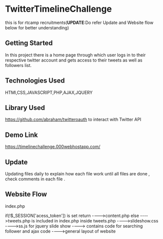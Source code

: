 # TwitterTimelineChallenge
this is for rtcamp recruitments(**UPDATE**:Do refer Update and Website flow below for better understanding)
## Getting Started
In this project there is a home page through which user logs in to their respective twitter account and gets access to their tweets as well as followers list.
## Technologies Used 
HTMl,CSS,JAVASCRIPT,PHP,AJAX,JQUERY
## Library Used
https://github.com/abraham/twitteroauth to interact with Twitter API
## Demo Link
https://timelinechallenge.000webhostapp.com/
## Update 
Updating files daily to explain how each file work until all files are done , check comments in each file .
## Website Flow
index.php 

   if(!$_SESSION['acess_token']) is set     return
        ---->content.php
   else 
        ---->tweets.php is included in index.php
             inside tweets.php
                   ---->slideshow.css
                   ---->ss.js for jquery slide show
                   ----><script></script> contains code for searching follower and ajax code 
                   ---->general layout of website
